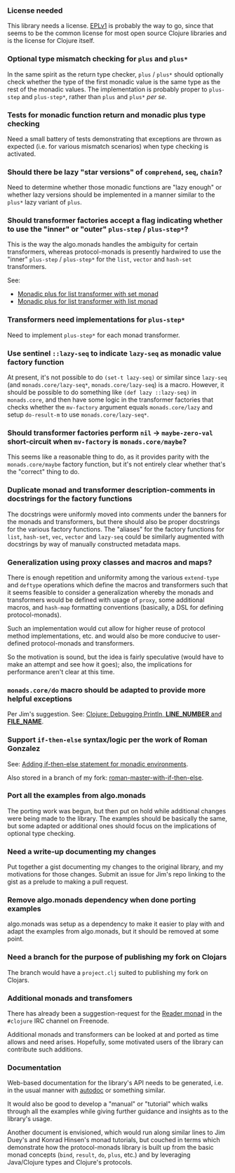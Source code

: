 ### License needed

This library needs a license. [EPLv1](http://opensource.org/licenses/eclipse-1.0.php) is probably the way to go, since that seems to be the common license for most open source Clojure libraries and is the license for Clojure itself.

### Optional type mismatch checking for `plus` and `plus*`

In the same spirit as the return type checker, `plus` / `plus*` should optionally check whether the type of the first monadic value is the same type as the rest of the monadic values. The implementation is probably proper to `plus-step` and `plus-step*`, rather than `plus` and `plus*` *per se*. 

### Tests for monadic function return and monadic plus type checking

Need a small battery of tests demonstrating that exceptions are thrown as expected (i.e. for various mismatch scenarios) when type checking is activated.

### Should there be lazy "star versions" of `comprehend`, `seq`, `chain`?

Need to determine whether those monadic functions are "lazy enough" or whether lazy versions should be implemented in a manner similar to the `plus*` lazy variant of `plus`.

### Should transformer factories accept a flag indicating whether to use the "inner" or "outer" `plus-step` / `plus-step*`?

This is the way the algo.monads handles the ambiguity for certain transformers, whereas protocol-monads is presently hardwired to use the "inner" `plus-step` / `plus-step*` for the `list`, `vector` and `hash-set` transformers.

See:
* [Monadic plus for list transformer with set monad](https://gist.github.com/4050049)
* [Monadic plus for list transformer with list monad](https://gist.github.com/4050099)

### Transformers need implementations for `plus-step*`

Need to implement `plus-step*` for each monad transformer.

### Use sentinel `::lazy-seq` to indicate `lazy-seq` as monadic value factory function

At present, it's not possible to do `(set-t lazy-seq)` or similar since `lazy-seq` (and `monads.core/lazy-seq*`, `monads.core/lazy-seq`) is a macro. However, it should be possible to do something like `(def lazy ::lazy-seq)` in `monads.core`, and then have some logic in the transformer factories that checks whether the `mv-factory` argument equals `monads.core/lazy` and setup `do-result-m` to use `monads.core/lazy-seq*`.

### Should transformer factories perform `nil` -> `maybe-zero-val` short-circuit when `mv-factory` is `monads.core/maybe`?

This seems like a reasonable thing to do, as it provides parity with the `monads.core/maybe` factory function, but it's not entirely clear whether that's the "correct" thing to do.

### Duplicate monad and transformer description-comments in docstrings for the factory functions

The docstrings were uniformly moved into comments under the banners for the monads and transformers, but there should also be proper docstrings for the various factory functions. The "aliases" for the factory functions for `list`, `hash-set`, `vec`, `vector` and `lazy-seq` could be similarly augmented with docstrings by way of manually constructed metadata maps.

### Generalization using proxy classes and macros and maps?

There is enough repetition and uniformity among the various `extend-type` and `deftype` operations which define the macros and transformers such that it seems feasible to consider a generalization whereby the monads and transformers would be defined with usage of `proxy`, some additional macros, and `hash-map` formatting conventions (basically, a DSL for defining protocol-monads).

Such an implementation would cut allow for higher reuse of protocol method implementations, etc. and would also be more conducive to user-defined protocol-monads and transformers.

So the motivation is sound, but the idea is fairly speculative (would have to make an attempt and see how it goes); also, the implications for performance aren't clear at this time.

### `monads.core/do` macro should be adapted to provide more helpful exceptions

Per Jim's suggestion. See: [Clojure: Debugging Println, __LINE_NUMBER__ and __FILE_NAME__](http://stackoverflow.com/questions/10957257/clojure-debugging-println-line-number-and-file-name).

### Support `if-then-else` syntax/logic per the work of Roman Gonzalez

See: [Adding if-then-else statement for monadic environments](https://github.com/roman/protocol-monads/commit/9b708792e4679dcfc2b2345c2750458620fa720a).

Also stored in a branch of my fork: [roman-master-with-if-then-else](https://github.com/michaelsbradleyjr/protocol-monads/tree/roman-master-with-if-then-else).

### Port all the examples from algo.monads

The porting work was begun, but then put on hold while additional changes were being made to the library. The examples should be basically the same, but some adapted or additional ones should focus on the implications of optional type checking.

### Need a write-up documenting my changes

Put together a gist documenting my changes to the original library, and my motivations for those changes. Submit an issue for Jim's repo linking to the gist as a prelude to making a pull request.

### Remove algo.monads dependency when done porting examples

algo.monads was setup as a dependency to make it easier to play with and adapt the examples from algo.monads, but it should be removed at some point.

### Need a branch for the purpose of publishing my fork on Clojars

The branch would have a `project.clj` suited to publishing my fork on Clojars.

### Additional monads and transfomers

There has already been a suggestion-request for the [Reader monad](http://hackage.haskell.org/packages/archive/mtl/1.1.0.2/doc/html/Control-Monad-Reader.html) in the `#clojure` IRC channel on Freenode.

Additional monads and transformers can be looked at and ported as time allows and need arises. Hopefully, some motivated users of the library can contribute such additions.

### Documentation

Web-based documentation for the library's API needs to be generated, i.e. in the usual manner with [autodoc](http://tomfaulhaber.github.com/autodoc/) or something similar.

It would also be good to develop a "manual" or "tutorial" which walks through all the examples while giving further guidance and insights as to the library's usage.

Another document is envisioned, which would run along similar lines to Jim Duey's and Konrad Hinsen's monad tutorials, but couched in terms which demonstrate how the protocol-monads library is built up from the basic monad concepts (`bind`, `result`, `do`, `plus`, etc.) and by leveraging Java/Clojure types and Clojure's protocols.
